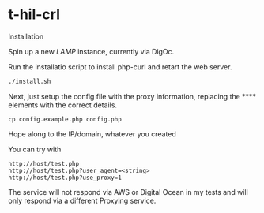 # t-hil-crl

Installation

Spin up a new *LAMP* instance, currently via DigOc.

Run the installatio script to install php-curl and retart the web server.

```bash
./install.sh
```

Next, just setup the config file with the proxy information, replacing the **** elements with the correct details.

```
cp config.example.php config.php
```

Hope along to the IP/domain, whatever you created

You can try with

```
http://host/test.php
http://host/test.php?user_agent=<string>
http://host/test.php?use_proxy=1
```

The service will not respond via AWS or Digital Ocean in my tests and will only respond via a different Proxying service.

